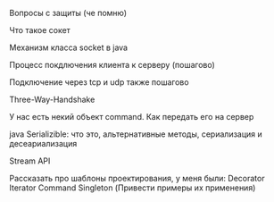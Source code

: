 Вопросы с защиты (че помню)

Что такое сокет

Механизм класса socket в java

Процесс покдлючения клиента к серверу (пошагово)

Подключение через tcp и udp также пошагово

Three-Way-Handshake

У нас есть некий объект command. Как передать его на сервер

java Serializible: что это, альтернативные методы, сериализация и десеариализация

Stream API

Рассказать про шаблоны проектирования, у меня были: Decorator Iterator Command Singleton (Привести примеры их применения)
